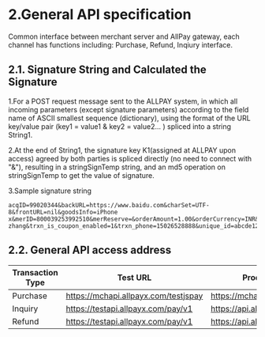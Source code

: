# 2.General API specification

Common interface between merchant server and AllPay gateway, each channel has functions including: Purchase, Refund, Inqiury interface.

## 2.1. Signature String and Calculated the Signature 

1.For a POST request message sent to the ALLPAY system, in which all incoming parameters (except signature parameters) according to the field name of ASCII smallest sequence (dictionary), using the format of the URL key/value pair (key1 = value1 & key2 = value2... ) spliced into a string String1.

2.At the end of String1, the signature key K1(assigned at ALLPAY upon access) agreed by both parties is spliced directly (no need to connect with "&"), resulting in a stringSignTemp string, and an md5 operation on stringSignTemp to get the value of signature.

3.Sample signature string
```
acqID=99020344&backURL=https://www.baidu.com&charSet=UTF-8&frontURL=nil&goodsInfo=iPhone x&merID=800039253992510&merReserve=&orderAmount=1.00&orderCurrency=INR&orderNum=ap0180417163142&paymentSchema=EB&signType=MD5&transTime=20180417163142&transType=PURC&trxn_email_id=benson.zhang@allpayx.com&trxn_firstname=benson zhang&trxn_is_coupon_enabled=1&trxn_phone=15026528888&unique_id=abcde12345&version=VER000000002f3e0e436cd24430aa4aaaed597450f26 

```
## 2.2. General API access address

 Transaction Type   |Test URL |Production URL   
 ------- |-----------|-------
 Purchase|https://mchapi.allpayx.com/testjspay  |https://mchapi.allpayx.com/jspay 
 Inquiry  |https://testapi.allpayx.com/pay/v1 |https://api.allpayx.com/pay/v1 
 Refund  |https://testapi.allpayx.com/pay/v1 |https://api.allpayx.com/pay/v1
